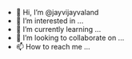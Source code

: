 - 👋 Hi, I’m @jayvijayvaland
- 👀 I’m interested in ...
- 🌱 I’m currently learning ...
- 💞️ I’m looking to collaborate on ...
- 📫 How to reach me ...

<!---
jayvijayvaland/jayvijayvaland is a ✨ special ✨ repository because its `README.md` (this file) appears on your GitHub profile.
You can click the Preview link to take a look at your changes.
--->
